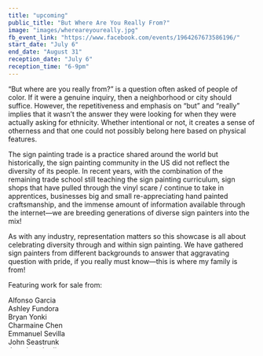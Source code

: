 ```yaml
---
title: "upcoming"
public_title: "But Where Are You Really From?"
image: "images/whereareyoureally.jpg"
fb_event_link: "https://www.facebook.com/events/1964267673586196/"
start_date: "July 6"
end_date: "August 31"
reception_date: "July 6"
reception_time: "6-9pm"
---
```

“But where are you really from?” is a question often asked of people of color. If it were a genuine inquiry, then a neighborhood or city should suffice. However, the repetitiveness and emphasis on “but” and “really” implies that it wasn’t the answer they were looking for when they were actually asking for ethnicity. Whether intentional or not, it creates a sense of otherness and that one could not possibly belong here based on physical features. 

The sign painting trade is a practice shared around the world but historically, the sign painting community in the US did not reflect the diversity of its people. In recent years, with the combination of the remaining trade school still teaching the sign painting curriculum, sign shops that have pulled through the vinyl scare / continue to take in apprentices, businesses big and small re-appreciating hand painted craftsmanship, and the immense amount of information available through the internet—we are breeding generations of diverse sign painters into the mix! 

As with any industry, representation matters so this showcase is all about celebrating diversity through and within sign painting. We have gathered sign painters from different backgrounds to answer that aggravating question with pride, if you really must know—this is where my family is from!

Featuring work for sale from:

Alfonso Garcia 
<br>Ashley Fundora
<br>Bryan Yonki
<br>Charmaine Chen
<br>Emmanuel Sevilla
<br>John Seastrunk
<br>Jonathan Jardin
<br>Lauren D’Amato
<br>Erick Anguiano
<br>Melvin Lee
<br>Michelle Nguyen
<br>Napang Boonpaung
<br>Nick Lee
<br>Nisha K. Sethi

Read more about and see sample work from these sign painters [here](http://butwherereally.com).

Stay updated: 
[Facebook](http://facebook.com/butwherereally) & [Instagram](http://instagram.com/butwherereally)

Generously sponsored by:

Better Letters
<br>Shaper
<br>Scout Books
<br>PG (1-Shot)
<br>A.S.Handover Ltd
